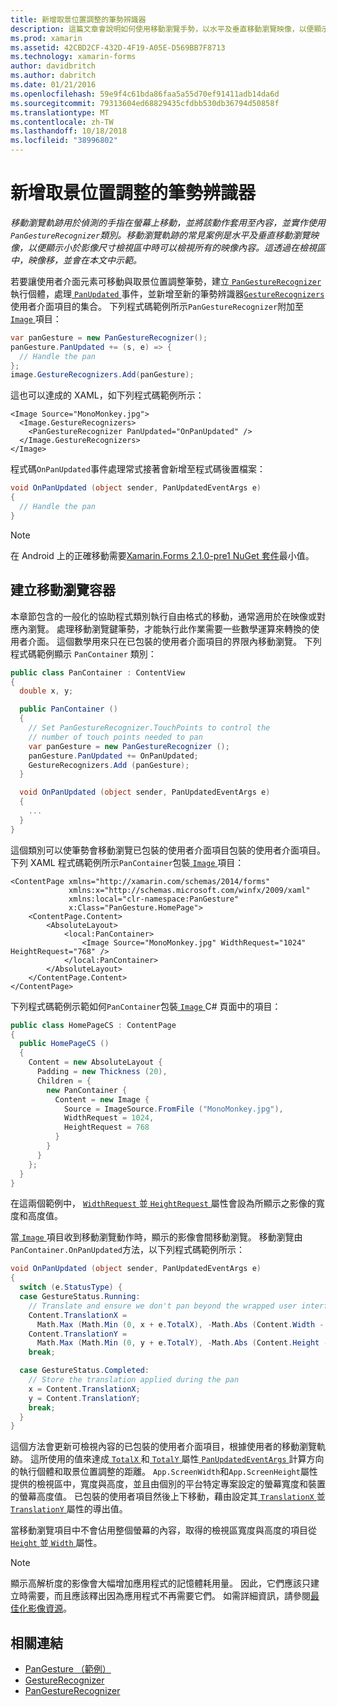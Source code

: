```yaml
---
title: 新增取景位置調整的筆勢辨識器
description: 這篇文章會說明如何使用移動瀏覽手勢，以水平及垂直移動瀏覽映像，以便顯示小於影像尺寸檢視區中時可以檢視所有的映像內容。
ms.prod: xamarin
ms.assetid: 42CBD2CF-432D-4F19-A05E-D569BB7F8713
ms.technology: xamarin-forms
author: davidbritch
ms.author: dabritch
ms.date: 01/21/2016
ms.openlocfilehash: 59e9f4c61bda86faa5a55d70ef91411adb14da6d
ms.sourcegitcommit: 79313604ed68829435cfdbb530db36794d50858f
ms.translationtype: MT
ms.contentlocale: zh-TW
ms.lasthandoff: 10/18/2018
ms.locfileid: "38996802"
---
```

# <a name="adding-a-pan-gesture-recognizer"></a>新增取景位置調整的筆勢辨識器

_移動瀏覽軌跡用於偵測的手指在螢幕上移動，並將該動作套用至內容，並實作使用`PanGestureRecognizer`類別。移動瀏覽軌跡的常見案例是水平及垂直移動瀏覽映像，以便顯示小於影像尺寸檢視區中時可以檢視所有的映像內容。這透過在檢視區中，映像移，並會在本文中示範。_

若要讓使用者介面元素可移動與取景位置調整筆勢，建立[ `PanGestureRecognizer` ](xref:Xamarin.Forms.PanGestureRecognizer)執行個體，處理[ `PanUpdated` ](xref:Xamarin.Forms.PanGestureRecognizer.PanUpdated)事件，並新增至新的筆勢辨識器[`GestureRecognizers` ](xref:Xamarin.Forms.View.GestureRecognizers)使用者介面項目的集合。 下列程式碼範例所示`PanGestureRecognizer`附加至[ `Image` ](xref:Xamarin.Forms.Image)項目：

```csharp
var panGesture = new PanGestureRecognizer();
panGesture.PanUpdated += (s, e) => {
  // Handle the pan
};
image.GestureRecognizers.Add(panGesture);
```

這也可以達成的 XAML，如下列程式碼範例所示：

```xaml
<Image Source="MonoMonkey.jpg">
  <Image.GestureRecognizers>
    <PanGestureRecognizer PanUpdated="OnPanUpdated" />
  </Image.GestureRecognizers>
</Image>
```

程式碼`OnPanUpdated`事件處理常式接著會新增至程式碼後置檔案：

```csharp
void OnPanUpdated (object sender, PanUpdatedEventArgs e)
{
  // Handle the pan
}
```

> [!NOTE]
> 在 Android 上的正確移動需要[Xamarin.Forms 2.1.0-pre1 NuGet 套件](https://www.nuget.org/packages/Xamarin.Forms/2.1.0.6501-pre1)最小值。

## <a name="creating-a-pan-container"></a>建立移動瀏覽容器

本章節包含的一般化的協助程式類別執行自由格式的移動，通常適用於在映像或對應內瀏覽。 處理移動瀏覽鍵筆勢，才能執行此作業需要一些數學運算來轉換的使用者介面。 這個數學用來只在已包裝的使用者介面項目的界限內移動瀏覽。 下列程式碼範例顯示 `PanContainer` 類別：

```csharp
public class PanContainer : ContentView
{
  double x, y;

  public PanContainer ()
  {
    // Set PanGestureRecognizer.TouchPoints to control the
    // number of touch points needed to pan
    var panGesture = new PanGestureRecognizer ();
    panGesture.PanUpdated += OnPanUpdated;
    GestureRecognizers.Add (panGesture);
  }

  void OnPanUpdated (object sender, PanUpdatedEventArgs e)
  {
    ...
  }
}
```

這個類別可以使筆勢會移動瀏覽已包裝的使用者介面項目包裝的使用者介面項目。 下列 XAML 程式碼範例所示`PanContainer`包裝[ `Image` ](xref:Xamarin.Forms.Image)項目：

```xaml
<ContentPage xmlns="http://xamarin.com/schemas/2014/forms"
             xmlns:x="http://schemas.microsoft.com/winfx/2009/xaml"
             xmlns:local="clr-namespace:PanGesture"
             x:Class="PanGesture.HomePage">
    <ContentPage.Content>
        <AbsoluteLayout>
            <local:PanContainer>
                <Image Source="MonoMonkey.jpg" WidthRequest="1024" HeightRequest="768" />
            </local:PanContainer>
        </AbsoluteLayout>
    </ContentPage.Content>
</ContentPage>
```

下列程式碼範例示範如何`PanContainer`包裝[ `Image` ](xref:Xamarin.Forms.Image) C# 頁面中的項目：

```csharp
public class HomePageCS : ContentPage
{
  public HomePageCS ()
  {
    Content = new AbsoluteLayout {
      Padding = new Thickness (20),
      Children = {
        new PanContainer {
          Content = new Image {
            Source = ImageSource.FromFile ("MonoMonkey.jpg"),
            WidthRequest = 1024,
            HeightRequest = 768
          }
        }
      }
    };
  }
}
```

在這兩個範例中， [ `WidthRequest` ](xref:Xamarin.Forms.VisualElement.WidthRequest)並[ `HeightRequest` ](xref:Xamarin.Forms.VisualElement.HeightRequest)屬性會設為所顯示之影像的寬度和高度值。

當[ `Image` ](xref:Xamarin.Forms.Image)項目收到移動瀏覽動作時，顯示的影像會間移動瀏覽。 移動瀏覽由`PanContainer.OnPanUpdated`方法，以下列程式碼範例所示：

```csharp
void OnPanUpdated (object sender, PanUpdatedEventArgs e)
{
  switch (e.StatusType) {
  case GestureStatus.Running:
    // Translate and ensure we don't pan beyond the wrapped user interface element bounds.
    Content.TranslationX =
      Math.Max (Math.Min (0, x + e.TotalX), -Math.Abs (Content.Width - App.ScreenWidth));
    Content.TranslationY =
      Math.Max (Math.Min (0, y + e.TotalY), -Math.Abs (Content.Height - App.ScreenHeight));
    break;

  case GestureStatus.Completed:
    // Store the translation applied during the pan
    x = Content.TranslationX;
    y = Content.TranslationY;
    break;
  }
}
```

這個方法會更新可檢視內容的已包裝的使用者介面項目，根據使用者的移動瀏覽軌跡。 這所使用的值來達成[ `TotalX` ](xref:Xamarin.Forms.PanUpdatedEventArgs.TotalX)和[ `TotalY` ](xref:Xamarin.Forms.PanUpdatedEventArgs.TotalY)屬性[ `PanUpdatedEventArgs` ](xref:Xamarin.Forms.PanUpdatedEventArgs)計算方向的執行個體和取景位置調整的距離。 `App.ScreenWidth`和`App.ScreenHeight`屬性提供的檢視區中，寬度與高度，並且由個別的平台特定專案設定的螢幕寬度和裝置的螢幕高度值。 已包裝的使用者項目然後上下移動，藉由設定其[ `TranslationX` ](xref:Xamarin.Forms.VisualElement.TranslationX)並[ `TranslationY` ](xref:Xamarin.Forms.VisualElement.TranslationY)屬性的導出值。

當移動瀏覽項目中不會佔用整個螢幕的內容，取得的檢視區寬度與高度的項目從[ `Height` ](xref:Xamarin.Forms.VisualElement.Height)並[ `Width` ](xref:Xamarin.Forms.VisualElement.Width)屬性。

> [!NOTE]
> 顯示高解析度的影像會大幅增加應用程式的記憶體耗用量。 因此，它們應該只建立時需要，而且應該釋出因為應用程式不再需要它們。 如需詳細資訊，請參閱[最佳化影像資源](~/xamarin-forms/deploy-test/performance.md#optimizeimages)。

## <a name="related-links"></a>相關連結

- [PanGesture （範例）](https://developer.xamarin.com/samples/xamarin-forms/WorkingWithGestures/PanGesture/)
- [GestureRecognizer](xref:Xamarin.Forms.GestureRecognizer)
- [PanGestureRecognizer](xref:Xamarin.Forms.PanGestureRecognizer)
